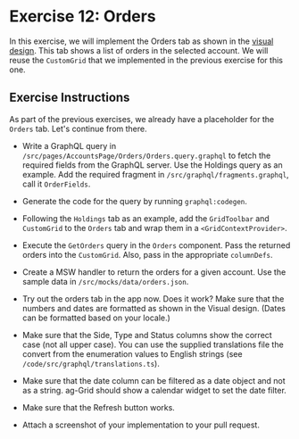 # Exercise 12: Orders

In this exercise, we will implement the Orders tab as shown in the
[visual design](https://www.figma.com/file/UdOTt1Z2fTnm0Cbi0FA1We/Bullsfirst).
This tab shows a list of orders in the selected account. We will reuse the
`CustomGrid` that we implemented in the previous exercise for this one.

## Exercise Instructions

As part of the previous exercises, we already have a placeholder for the
`Orders` tab. Let's continue from there.

- Write a GraphQL query in `/src/pages/AccountsPage/Orders/Orders.query.graphql`
  to fetch the required fields from the GraphQL server. Use the Holdings query
  as an example. Add the required fragment in `/src/graphql/fragments.graphql`,
  call it `OrderFields`.

- Generate the code for the query by running `graphql:codegen`.

- Following the `Holdings` tab as an example, add the `GridToolbar` and
  `CustomGrid` to the `Orders` tab and wrap them in a `<GridContextProvider>`.

- Execute the `GetOrders` query in the `Orders` component. Pass the returned
  orders into the `CustomGrid`. Also, pass in the appropriate `columnDefs`.

- Create a MSW handler to return the orders for a given account. Use the sample
  data in `/src/mocks/data/orders.json`.

- Try out the orders tab in the app now. Does it work? Make sure that the
  numbers and dates are formatted as shown in the Visual design. (Dates can be
  formatted based on your locale.)

- Make sure that the Side, Type and Status columns show the correct case (not
  all upper case). You can use the supplied translations file the convert from
  the enumeration values to English strings (see
  `/code/src/graphql/translations.ts`).

- Make sure that the date column can be filtered as a date object and not as a
  string. ag-Grid should show a calendar widget to set the date filter.

- Make sure that the Refresh button works.

- Attach a screenshot of your implementation to your pull request.
